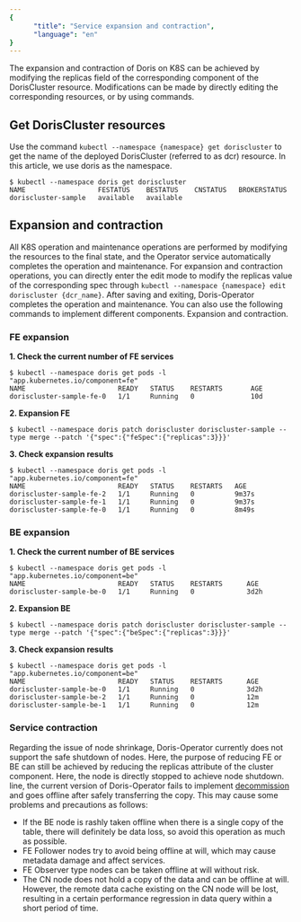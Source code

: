 ```yaml
---
{
      "title": "Service expansion and contraction",
      "language": "en"
}
---
```


<!-- 
Licensed to the Apache Software Foundation (ASF) under one
or more contributor license agreements.  See the NOTICE file
distributed with this work for additional information
regarding copyright ownership.  The ASF licenses this file
to you under the Apache License, Version 2.0 (the
"License"); you may not use this file except in compliance
with the License.  You may obtain a copy of the License at

  http://www.apache.org/licenses/LICENSE-2.0

Unless required by applicable law or agreed to in writing,
software distributed under the License is distributed on an
"AS IS" BASIS, WITHOUT WARRANTIES OR CONDITIONS OF ANY
KIND, either express or implied.  See the License for the
specific language governing permissions and limitations
under the License.
-->

The expansion and contraction of Doris on K8S can be achieved by modifying the replicas field of the corresponding component of the DorisCluster resource. Modifications can be made by directly editing the corresponding resources, or by using commands.

## Get DorisCluster resources

Use the command `kubectl --namespace {namespace} get doriscluster` to get the name of the deployed DorisCluster (referred to as dcr) resource. In this article, we use doris as the namespace.

```shell
$ kubectl --namespace doris get doriscluster
NAME                  FESTATUS    BESTATUS    CNSTATUS   BROKERSTATUS
doriscluster-sample   available   available
```

## Expansion and contraction

All K8S operation and maintenance operations are performed by modifying the resources to the final state, and the Operator service automatically completes the operation and maintenance. For expansion and contraction operations, you can directly enter the edit mode to modify the replicas value of the corresponding spec through `kubectl --namespace {namespace} edit doriscluster {dcr_name}`. After saving and exiting, Doris-Operator completes the operation and maintenance. You can also use the following commands to implement different components. Expansion and contraction.

### FE expansion

**1. Check the current number of FE services**

```shell
$ kubectl --namespace doris get pods -l "app.kubernetes.io/component=fe"
NAME                       READY   STATUS    RESTARTS       AGE
doriscluster-sample-fe-0   1/1     Running   0              10d
```

**2. Expansion FE**

```shell
$ kubectl --namespace doris patch doriscluster doriscluster-sample --type merge --patch '{"spec":{"feSpec":{"replicas":3}}}'
```

**3. Check expansion results**
```shell
$ kubectl --namespace doris get pods -l "app.kubernetes.io/component=fe"
NAME                       READY   STATUS    RESTARTS   AGE
doriscluster-sample-fe-2   1/1     Running   0          9m37s
doriscluster-sample-fe-1   1/1     Running   0          9m37s
doriscluster-sample-fe-0   1/1     Running   0          8m49s
```

### BE expansion

**1. Check the current number of BE services**

```shell
$ kubectl --namespace doris get pods -l "app.kubernetes.io/component=be"
NAME                       READY   STATUS    RESTARTS      AGE
doriscluster-sample-be-0   1/1     Running   0             3d2h
```

**2. Expansion BE**

```shell
$ kubectl --namespace doris patch doriscluster doriscluster-sample --type merge --patch '{"spec":{"beSpec":{"replicas":3}}}'
```

**3. Check expansion results**
```shell
$ kubectl --namespace doris get pods -l "app.kubernetes.io/component=be"
NAME                       READY   STATUS    RESTARTS      AGE
doriscluster-sample-be-0   1/1     Running   0             3d2h
doriscluster-sample-be-2   1/1     Running   0             12m
doriscluster-sample-be-1   1/1     Running   0             12m
```

### Service contraction

Regarding the issue of node shrinkage, Doris-Operator currently does not support the safe shutdown of nodes. Here, the purpose of reducing FE or BE can still be achieved by reducing the replicas attribute of the cluster component. Here, the node is directly stopped to achieve node shutdown. line, the current version of Doris-Operator fails to implement [decommission](../../sql-manual/sql-reference/Cluster-Management-Statements/ALTER-SYSTEM-DECOMMISSION-BACKEND) and goes offline after safely transferring the copy.  This may cause some problems and precautions as follows:

- If the BE node is rashly taken offline when there is a single copy of the table, there will definitely be data loss, so avoid this operation as much as possible.
- FE Follower nodes try to avoid being offline at will, which may cause metadata damage and affect services.
- FE Observer type nodes can be taken offline at will without risk.
- The CN node does not hold a copy of the data and can be offline at will. However, the remote data cache existing on the CN node will be lost, resulting in a certain performance regression in data query within a short period of time.
